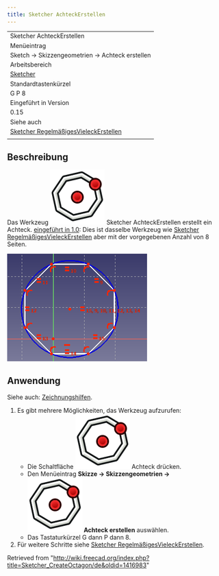```yaml
---
title: Sketcher AchteckErstellen
---
```


|                                                                                                               |
| ------------------------------------------------------------------------------------------------------------- |
| Sketcher AchteckErstellen                                                                                     |
| Menüeintrag                                                                                                   |
| Sketch → Skizzengeometrien → Achteck erstellen                                                                |
| Arbeitsbereich                                                                                                |
| [Sketcher](/Sketcher_Workbench/de "Sketcher Workbench/de")                                                    |
| Standardtastenkürzel                                                                                          |
| G P 8                                                                                                         |
| Eingeführt in Version                                                                                         |
| 0.15                                                                                                          |
| Siehe auch                                                                                                    |
| [Sketcher RegelmäßigesVieleckErstellen](/Sketcher_CreateRegularPolygon/de "Sketcher CreateRegularPolygon/de") |
|                                                                                                               |

## Beschreibung

Das Werkzeug ![](/src/assets/images/Sketcher_CreateOctagon.svg) Sketcher AchteckErstellen erstellt ein Achteck. [eingeführt in 1.0](/Release_notes_1.0/de "Release notes 1.0/de"): Dies ist dasselbe Werkzeug wie [Sketcher RegelmäßigesVieleckErstellen](/Sketcher_CreateRegularPolygon/de "Sketcher CreateRegularPolygon/de") aber mit der vorgegebenen Anzahl von 8 Seiten.

![](/src/assets/images/SketcherCreateOctagonExample.png)

## Anwendung

Siehe auch: [Zeichnungshilfen](/Sketcher_Workbench/de#Zeichnungshilfen "Sketcher Workbench/de").

1. Es gibt mehrere Möglichkeiten, das Werkzeug aufzurufen:
   - Die Schaltfläche ![](/src/assets/images/Sketcher_CreateOctagon.svg) Achteck drücken.
   - Den Menüeintrag **Skizze → Skizzengeometrien → ![](/src/assets/images/Sketcher_CreateOctagon.svg) Achteck erstellen** auswählen.
   - Das Tastaturkürzel G dann P dann 8.
2. Für weitere Schritte siehe [Sketcher RegelmäßigesVieleckErstellen](/Sketcher_CreateRegularPolygon/de#Anwendung "Sketcher CreateRegularPolygon/de").

Retrieved from "<http://wiki.freecad.org/index.php?title=Sketcher_CreateOctagon/de&oldid=1416983>"
